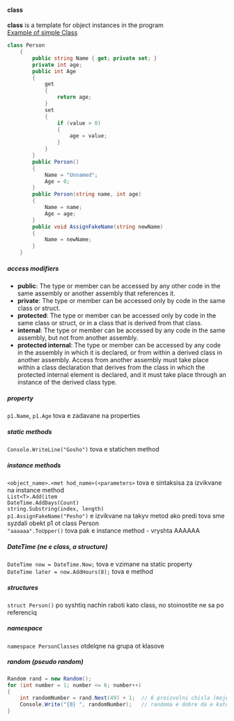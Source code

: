 #### class
**class** is a template for object instances in the program  
[Example of simple Class ](https://github.com/zachdimitrov/Homework/blob/master/CSharp-Part-2/00.Practice/001.Classes/Program.cs)  
```C#
class Person
    {
        public string Name { get; private set; }
        private int age;
        public int Age
        {
            get
            {
                return age;
            }
            set
            {
                if (value > 0)
                {
                    age = value;
                }
            }
        }
        public Person()
        {
            Name = "Unnamed";
            Age = 0;
        }
        public Person(string name, int age)
        {
            Name = name;
            Age = age;
        }
        public void AssignFakeName(string newName)
        {
            Name = newName;
        }
    }
```
##### access modifiers
- **public**:
The type or member can be accessed by any other code in the same assembly or another assembly that references it.
- **private**:
The type or member can be accessed only by code in the same class or struct.
- **protected**:
The type or member can be accessed only by code in the same class or struct, or in a class that is derived from that class.
- **internal**:
The type or member can be accessed by any code in the same assembly, but not from another assembly.
- **protected internal**:
The type or member can be accessed by any code in the assembly in which it is declared, or from within a derived class in another assembly. Access from another assembly must take place within a class declaration that derives from the class in which the protected internal element is declared, and it must take place through an instance of the derived class type.  

##### property
`p1.Name`, `p1.Age` tova e zadavane na properties
##### static methods
`Console.WriteLine("Gosho")` tova e statichen method
##### instance methods
`<object_name>.<met hod_name>(<parameters>` tova e sintaksisa za izvikvane na instance method  
`List<T>.Add(item`  
`DateTime.AddDays(Count)`  
`string.Substring(index, length)`  
`p1.AssignFakeName("Pesho")` e izvikvane na takyv metod ako predi tova sme syzdali obekt p1 ot class Person  
`"aaaaaa".ToUpper()` tova pak e instance method - vryshta AAAAAA  
##### DateTime (ne e class, a structure)
`DateTime now = DateTime.Now;` tova e vzimane na static property  
`DateTime later = now.AddHours(8);` tova e method  
##### structures
`struct Person()` po syshtiq nachin raboti kato class, no stoinostite ne sa po referenciq
##### namespace
`namespace PersonClasses` otdelqne na grupa ot klasove
##### random (pseudo random)
```C#
Random rand = new Random();  
for (int number = 1; number <= 6; number++)
{
    int randomNumber = rand.Next(49) + 1;  // 6 proizvolni chisla (moje da se povtarqt)
    Console.Write("{0} ", randomNumber);   // randoma e dobre da e kato static promenliva izvyn Main()
}
```
